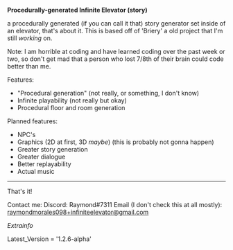 **Procedurally-generated Infinite Elevator (story)**

a procedurally generated (if you can call it that) story generator set inside of an elevator, that's about it. This is based off of 'Briery' a old project that I'm still *working* on.

Note: I am horrible at coding and have learned coding over the past week or two, so don't get mad that a person who lost 7/8th of their brain could code better than me.

Features:
- "Procedural generation" (not really, or something, I don't know)
- Infinite playability (not really but okay)
- Procedural floor and room generation

Planned features:
- NPC's
- Graphics (2D at first, 3D *maybe*) (this is probably not gonna happen)
- Greater story generation
- Greater dialogue
- Better replayability
- Actual music

-----------------------------------

That's it!

Contact me:
Discord: Raymond#7311
Email (I don't check this at all mostly): raymondmorales098+infiniteelevator@gmail.com

*Extrainfo*

Latest_Version = '1.2.6-alpha'

